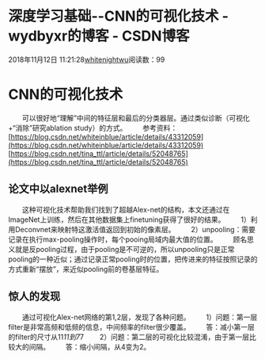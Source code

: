 # 深度学习基础--CNN的可视化技术 - wydbyxr的博客 - CSDN博客
2018年11月12日 11:21:28[whitenightwu](https://me.csdn.net/wydbyxr)阅读数：99
# CNN的可视化技术
  可以很好地“理解”中间的特征层和最后的分类器层。通过类似诊断（可视化+“消除”研究ablation study）的方式。
  参考资料：
[https://blog.csdn.net/whiteinblue/article/details/43312059](https://blog.csdn.net/whiteinblue/article/details/43312059)
[https://blog.csdn.net/tina_ttl/article/details/52048765](https://blog.csdn.net/tina_ttl/article/details/52048765)
## 论文中以alexnet举例
  这种可视化技术帮助我们找到了超越Alex-net的结构，本文还通过在ImageNet上训练，然后在其他数据集上finetuning获得了很好的结果。
  1）利用Deconvnet来映射特这激活值返回到初始的像素层。
  2）unpooling：需要记录在执行max-pooling操作时，每个pooing局域内最大值的位置。
  顾名思义就是反pooling过程，由于pooling是不可逆的，所以unpooling只是正常pooling的一种近似；通过记录正常pooling时的位置，把传进来的特征按照记录的方式重新“摆放”，来近似pooling前的卷基层特征。
## 惊人的发现
  通过可视化Alex-net网络的第1,2层，发现了各种问题。
  1）问题：第一层filter是非常高频和低频的信息，中间频率的filter很少覆盖。
  答：减小第一层的filter的尺寸从11*11到7*7
  2）问题：第二层的可视化比较混淆，由于第一层比较大的间隔。
  答：缩小间隔，从4变为2。

